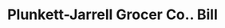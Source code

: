 ---
doi: 10.7916/D83N3FM3
date_other: '1917'
date_other_textual: '1917'
form: printed ephemera
genre:
- Invoices
name:
- Plunkett-Jarrell Grocer Co.
object_in_context_url: https://biggert.cul.columbia.edu/items/view/ave_biggert_01816
subject_hierarchical_geographic:
- Little Rock, Arkansas, United States
subject_name:
- Plunkett-Jarrell Grocer Co.
title: Plunkett-Jarrell Grocer Co.. Bill
sort_title: Plunkett-Jarrell Grocer Co.. Bill
call_number: ave_biggert_01816
coordinates:
- 34.736111111111114,-92.33111111111111
pid: ave_biggert_01816
identifiers: ave_biggert_01816
thumbnail: false
permalink: /biggert/ave_biggert_01816/
layout: iiif-image-page
---